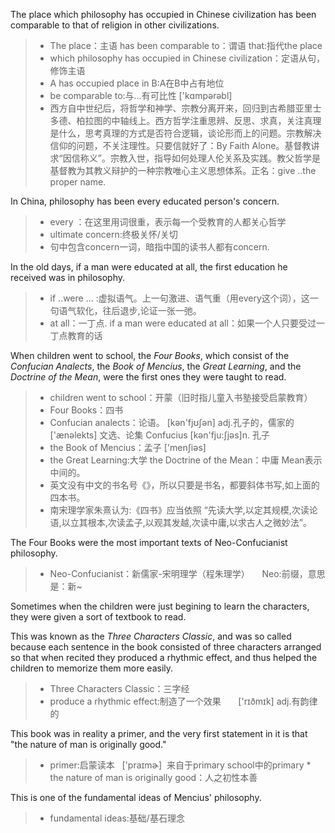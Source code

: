 The place which philosophy has occupied in Chinese civilization has been comparable to that of religion in other civilizations.
> * The place：主语   has been comparable to：谓语    that:指代the place
> * which philosophy has occupied in Chinese civilization：定语从句，修饰主语
> * A has occupied place in B:A在B中占有地位
> * be comparable to:与...有可比性    ['kɑmpərəbl] 
> * 西方自中世纪后，将哲学和神学、宗教分离开来，回归到古希腊亚里士多德、柏拉图的中轴线上。西方哲学注重思辨、反思、求真，关注真理是什么，思考真理的方式是否符合逻辑，谈论形而上的问题。宗教解决信仰的问题，不关注理性。只要信就好了：By Faith Alone。基督教讲求“因信称义”。宗教入世，指导如何处理人伦关系及实践。教父哲学是基督教为其教义辩护的一种宗教唯心主义思想体系。正名：give ..the  proper name.

In China, philosophy has been every educated person's concern.
> * every ：在这里用词很重，表示每一个受教育的人都关心哲学
> * ultimate concern:终极关怀/关切
> * 句中包含concern一词，暗指中国的读书人都有concern.

In the old days, if a man were educated at all, the first education he received was in  philosophy.
> * if ..were ... :虚拟语气。上一句激进、语气重（用every这个词），这一句语气软化，往后退步,论证一张一弛。
> * at all：一丁点. if a man were educated at all：如果一个人只要受过一丁点教育的话

When children went to school, the *Four Books*, which consist of the *Confucian Analects*, the *Book of Mencius*, the *Great Learning*, and the *Doctrine of the Mean*, were the first ones they were taught to read. 
> * children went to school：开蒙（旧时指儿童入书塾接受启蒙教育）
> * Four Books：四书
> * Confucian  analects：论语。   [kən'fjʊʃən] adj.孔子的，儒家的   ['ænəlekts]  文选、论集       Confucius [kən'fju:ʃjəs]n. 孔子    
> * the Book  of Mencius：孟子    ['menʃiəs] 
> * the Great Learning:大学    the Doctrine of the Mean：中庸   Mean表示中间的。
> * 英文没有中文的书名号《》，所以只要是书名，都要斜体书写,如上面的四本书。
> * 南宋理学家朱熹认为:《四书》应当依照 “先读大学,以定其规模,次读论语,以立其根本,次读孟子,以观其发越,次读中庸,以求古人之微妙法”。

The Four Books were the most important texts of Neo-Confucianist philosophy.
> * Neo-Confucianist：新儒家-宋明理学（程朱理学）     Neo:前缀，意思是：新~

Sometimes when the children were just begining to learn the characters, they were given a sort of textbook to read.
      
This was known as the *Three Characters Classic*, and was so called because each sentence in the book consisted of three characters arranged so that when recited they produced a rhythmic effect, and thus helped the children to memorize them more easily.
> *  Three Characters Classic：三字经
> *  produce a rhythmic effect:制造了一个效果        ['rɪðmɪk] adj.有韵律的

This book was in reality a primer, and the very first statement in it is that "the nature of man is originally good."
> * primer:启蒙读本   ['praɪmɚ]  来自于primary school中的primary
> *　the nature of man is originally good：人之初性本善

This is one of the fundamental ideas of Mencius' philosophy.
> * fundamental ideas:基础/基石理念
